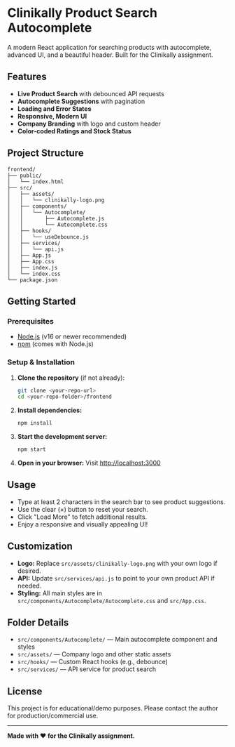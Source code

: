 # Clinikally Product Search Autocomplete

A modern React application for searching products with autocomplete, advanced UI, and a beautiful header. Built for the Clinikally assignment.

## Features
- **Live Product Search** with debounced API requests
- **Autocomplete Suggestions** with pagination
- **Loading and Error States**
- **Responsive, Modern UI**
- **Company Branding** with logo and custom header
- **Color-coded Ratings and Stock Status**

## Project Structure
```
frontend/
├── public/
│   └── index.html
├── src/
│   ├── assets/
│   │   └── clinikally-logo.png
│   ├── components/
│   │   └── Autocomplete/
│   │       ├── Autocomplete.js
│   │       └── Autocomplete.css
│   ├── hooks/
│   │   └── useDebounce.js
│   ├── services/
│   │   └── api.js
│   ├── App.js
│   ├── App.css
│   ├── index.js
│   └── index.css
└── package.json
```

## Getting Started

### Prerequisites
- [Node.js](https://nodejs.org/) (v16 or newer recommended)
- [npm](https://www.npmjs.com/) (comes with Node.js)

### Setup & Installation
1. **Clone the repository** (if not already):
   ```bash
   git clone <your-repo-url>
   cd <your-repo-folder>/frontend
   ```
2. **Install dependencies:**
   ```bash
   npm install
   ```
3. **Start the development server:**
   ```bash
   npm start
   ```
4. **Open in your browser:**
   Visit [http://localhost:3000](http://localhost:3000)

## Usage
- Type at least 2 characters in the search bar to see product suggestions.
- Use the clear (×) button to reset your search.
- Click "Load More" to fetch additional results.
- Enjoy a responsive and visually appealing UI!

## Customization
- **Logo:** Replace `src/assets/clinikally-logo.png` with your own logo if desired.
- **API:** Update `src/services/api.js` to point to your own product API if needed.
- **Styling:** All main styles are in `src/components/Autocomplete/Autocomplete.css` and `src/App.css`.

## Folder Details
- `src/components/Autocomplete/` — Main autocomplete component and styles
- `src/assets/` — Company logo and other static assets
- `src/hooks/` — Custom React hooks (e.g., debounce)
- `src/services/` — API service for product search

## License
This project is for educational/demo purposes. Please contact the author for production/commercial use.

---

**Made with ❤️ for the Clinikally assignment.**
